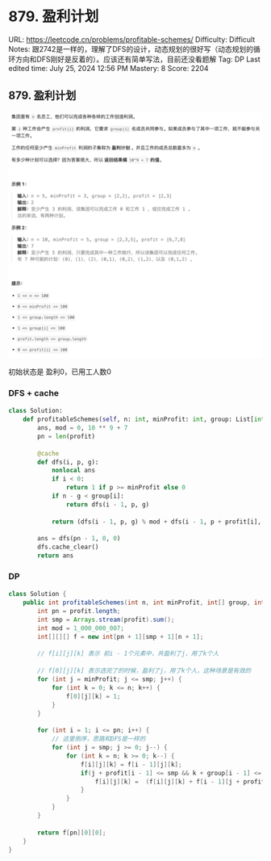 # 879. 盈利计划

URL: https://leetcode.cn/problems/profitable-schemes/
Difficulty: Difficult
Notes: 跟2742是一样的，理解了DFS的设计，动态规划的很好写（动态规划的循环方向和DFS刚好是反着的）。应该还有简单写法，目前还没看题解
Tag: DP
Last edited time: July 25, 2024 12:56 PM
Mastery: 8
Score: 2204

## 879. 盈利计划

![Untitled](image/879%20%E7%9B%88%E5%88%A9%E8%AE%A1%E5%88%92/Untitled.png)

初始状态是 盈利0，已用工人数0

### DFS + cache

```python
class Solution:
    def profitableSchemes(self, n: int, minProfit: int, group: List[int], profit: List[int]) -> int:
        ans, mod = 0, 10 ** 9 + 7
        pn = len(profit)

        @cache
        def dfs(i, p, g):
            nonlocal ans
            if i < 0:
                return 1 if p >= minProfit else 0
            if n - g < group[i]:
                return dfs(i - 1, p, g)
            
            return (dfs(i - 1, p, g) % mod + dfs(i - 1, p + profit[i], g + group[i]) % mod) % mod
        
        ans = dfs(pn - 1, 0, 0)
        dfs.cache_clear()
        return ans
```

### DP

```java
class Solution {
    public int profitableSchemes(int n, int minProfit, int[] group, int[] profit) {
        int pn = profit.length;
        int smp = Arrays.stream(profit).sum();
        int mod = 1_000_000_007;
        int[][][] f = new int[pn + 1][smp + 1][n + 1];

        // f[i][j][k] 表示 前i - 1个元素中，共盈利了j，用了k个人

        // f[0][j][k] 表示选完了的时候，盈利了j，用了k个人，这种场景是有效的
        for (int j = minProfit; j <= smp; j++) {
            for (int k = 0; k <= n; k++) {
                f[0][j][k] = 1;
            }
        }

        for (int i = 1; i <= pn; i++) {
            // 这里倒序，思路和DFS是一样的
            for (int j = smp; j >= 0; j--) {
                for (int k = n; k >= 0; k--) {
                    f[i][j][k] = f[i - 1][j][k];
                    if(j + profit[i - 1] <= smp && k + group[i - 1] <= n){
                        f[i][j][k] =  (f[i][j][k] + f[i - 1][j + profit[i - 1]][k + group[i - 1]]) % mod;
                    }
                }
            }
        }

        return f[pn][0][0];
    }
}
```